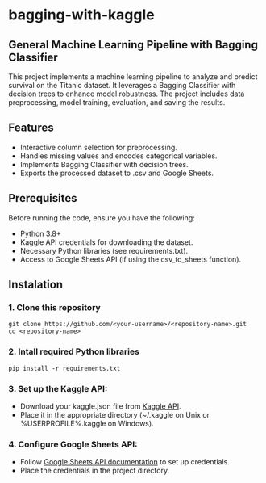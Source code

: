 # bagging-with-kaggle

## General Machine Learning Pipeline with Bagging Classifier

This project implements a machine learning pipeline to analyze and predict survival on the Titanic dataset. It leverages a Bagging Classifier with decision trees to enhance model robustness. The project includes data preprocessing, model training, evaluation, and saving the results.

## Features

- Interactive column selection for preprocessing.
- Handles missing values and encodes categorical variables.
- Implements Bagging Classifier with decision trees.
- Exports the processed dataset to .csv and Google Sheets.

## Prerequisites

Before running the code, ensure you have the following:

- Python 3.8+
- Kaggle API credentials for downloading the dataset.
- Necessary Python libraries (see requirements.txt).
- Access to Google Sheets API (if using the csv_to_sheets function).

## Instalation

### 1. Clone this repository

``` 
git clone https://github.com/<your-username>/<repository-name>.git 
cd <repository-name>
```

### 2. Intall required Python libraries
```
pip install -r requirements.txt
```

### 3. Set up the Kaggle API:
- Download your kaggle.json file from [Kaggle API](https://www.kaggle.com/docs/api).
- Place it in the appropriate directory (~/.kaggle on Unix or %USERPROFILE%\.kaggle on Windows).

### 4. Configure Google Sheets API:
- Follow [Google Sheets API documentation](https://developers.google.com/sheets/api/guides/concepts) to set up credentials.
- Place the credentials in the project directory.